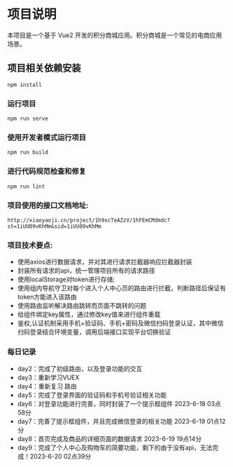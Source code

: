 # 项目说明
本项目是一个基于 Vue2 开发的积分商城应用。积分商城是一个常见的电商应用场景。
## 项目相关依赖安装
```
npm install
```

### 运行项目
```
npm run serve
```

### 使用开发者模式运行项目
```
npm run build
```

### 进行代码规范检查和修复
```
npm run lint
```
### 项目使用的接口文档地址:

`http://xiaoyaoji.cn/project/1h9xcTeAZzV/1hFEmCMdmdc?st=1iUU09vKhMm&sid=1iUU09vKhMm`

### 项目技术要点:

- 使⽤axios进⾏数据请求，并对其进⾏请求拦截器响应拦截器封装
- 封装所有请求的api，统⼀管理项⽬所有的请求路径
- 使⽤localStorage对token进⾏存储;
- 使⽤组内导航守卫对每个进⼊个⼈中⼼⻚的路由进⾏拦截，判断路径后保证有token⽅能进⼊该路由
- 使⽤路由监听解决路由跳转⽽⻚⾯不跳转的问题
- 给组件绑定key属性，通过修改key值来进⾏组件重载
- 鉴权,认证机制采⽤⼿机+验证码、⼿机+密码及微信扫码登录认证，其中微信扫码登录结合环境变量，调⽤后端接⼝实现平台切换验证
### 每日记录
- day2：完成了初级路由，以及登录功能的交互
- day3：重新学习VUEX
- day4：重新复习 路由
- day5：完成了登录界面的验证码和手机号验证相关功能
- day6：对登录功能进行完善，同时封装了一个提示框组件 2023-6-18 03点58分
- day7：完善了提示框组件，并且完成微信登录的相关功能 2023-6-19 01点12分
- day8：首页完成及商品的详细页面的数据请求 2023-6-19 19点14分
- day9：完成了个人中心及购物车的简要功能，剩下的由于没有api，无法完成！2023-6-20 02点39分